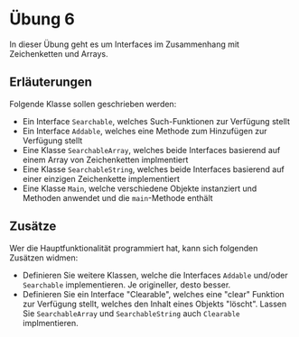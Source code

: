 # Übung 6

In dieser Übung geht es um Interfaces im Zusammenhang mit Zeichenketten und Arrays.

## Erläuterungen

Folgende Klasse sollen geschrieben werden:

- Ein Interface `Searchable`, welches Such-Funktionen zur Verfügung stellt
- Ein Interface `Addable`, welches eine Methode zum Hinzufügen zur Verfügung stellt
- Eine Klasse `SearchableArray`, welches beide Interfaces basierend auf einem Array von Zeichenketten implmentiert
- Eine Klasse `SearchableString`, welches beide Interfaces basierend auf einer einzigen Zeichenkette implementiert
- Eine Klasse `Main`, welche verschiedene Objekte instanziert und Methoden anwendet und die `main`-Methode enthält

## Zusätze

Wer die Hauptfunktionalität programmiert hat, kann sich folgenden Zusätzen widmen:

- Definieren Sie weitere Klassen, welche die Interfaces `Addable` und/oder `Searchable` implementieren.
  Je origineller, desto besser.
- Definieren Sie ein Interface "Clearable", welches eine "clear" Funktion zur Verfügung stellt, welches
  den Inhalt eines Objekts "löscht". Lassen Sie `SearchableArray` und `SearchableString` auch `Clearable`
  implmentieren.
  